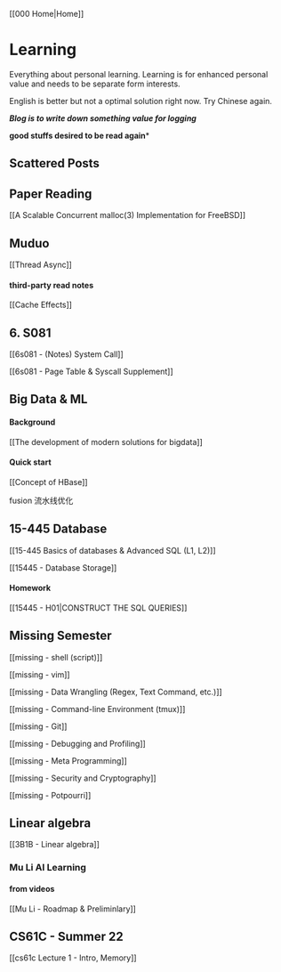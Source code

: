 [[000 Home|Home]]

# Learning 

Everything about personal learning. Learning is for enhanced personal value and needs to be separate form interests.

English is better but not a optimal solution right now. Try Chinese again.

***Blog is to write down something value for logging***

**good stuffs desired to be read again***

## Scattered Posts


## Paper Reading

[[A Scalable Concurrent malloc(3) Implementation for FreeBSD]]

## Muduo

[[Thread Async]]

#### third-party read notes

[[Cache Effects]]

## 6. S081

[[6s081 - (Notes) System Call]]

[[6s081 - Page Table & Syscall Supplement]]

## Big Data & ML

#### Background

[[The development of modern solutions for bigdata]] 

#### Quick start

[[Concept of HBase]]

fusion 流水线优化

## 15-445 Database

[[15-445 Basics of databases & Advanced SQL (L1, L2)]]

[[15445 - Database Storage]]

#### Homework

[[15445 - H01|CONSTRUCT THE SQL QUERIES]]

## Missing Semester

[[missing - shell (script)]]

[[missing - vim]]

[[missing - Data Wrangling (Regex, Text Command, etc.)]]

[[missing - Command-line Environment (tmux)]]

[[missing - Git]]

[[missing - Debugging and Profiling]]

[[missing - Meta Programming]]

[[missing - Security and Cryptography]]

[[missing - Potpourri]]

## Linear algebra

[[3B1B - Linear algebra]]

### Mu Li AI Learning

#### from videos

[[Mu Li - Roadmap & Preliminlary]]

## CS61C - Summer 22

[[cs61c Lecture 1 - Intro, Memory]]

